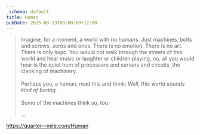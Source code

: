 ```yaml
---
_schema: default
title: Human
pubDate: 2025-08-13T00:00:00+12:00
---
```

> Imagine, for a moment, a world with no humans. Just machines, bolts and screws, zeros and ones. There is no emotion. There is no art. There is only logic. You would not walk through the streets of this world and hear music or laughter or children playing; no, all you would hear is the quiet hum of processors and servers and circuits, the clanking of machinery.<br><br>Perhaps you, a human, read this and think: *Well, this world sounds kind of boring.*<br><br>Some of the machines think so, too.
>
> ...

<a href="https://quarter--mile.com/Human" target="_blank" rel="noopener">https://quarter--mile.com/Human</a>
